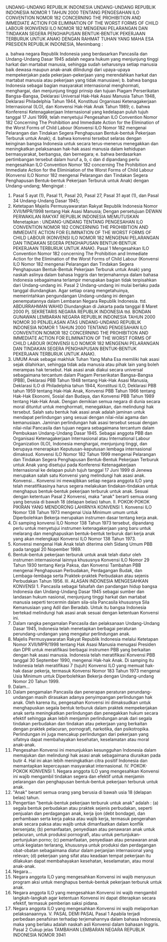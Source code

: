  UNDANG-UNDANG REPUBLIK INDONESIA UNDANG-UNDANG REPUBLIK INDONESIA NOMOR 1 TAHUN 2000 TENTANG PENGESAHAN ILO CONVENTION NOMOR 182 CONCERNING THE PROHIBITION AND IMMEDIATE ACTION FOR ELIMINATION OF THE WORST FORMS OF CHILD LABOUR (KONVENSI ILO NOMOR 182 MENGENAI PELARANGAN DAN TINDAKAN SEGERA PENGHAPUSAN BENTUK-BENTUK PEKERJAAN TERBURUK UNTUK ANAK)
DENGAN RAHMAT TUHAN YANG MAHA ESA PRESIDEN REPUBLIK INDONESIA,
Menimbang :

a. bahwa negara Republik Indonesia yang berdasarkan Pancasila dan Undang-Undang Dasar 1945 adalah negara hukum yang menjunjung tinggi harkat dan martabat manusia, sehingga sudah seharusnya setiap manusia baik dewasa maupun anak-anak dilindungi dari upaya-upaya mempekerjakan pada pekerjaan-pekerjaan yang merendahkan harkat dan martabat manusia atau pekerjaan yang tidak manusiawi;
b. bahwa bangsa Indonesia sebagai bagian masyarakat internasional menghormati, menghargai, dan menjunjung tinggi prinsip dan tujuan Piagam Perserikatan Bangsa-Bangsa, Deklarasi Universal Hak-Hak Asasi Manusia Tahun 1948, Deklarasi Philadelphia Tahun 1944, Konstitusi Organisasi Ketenagakerjaan Internasional (ILO), dan Konvensi Hak-Hak Anak Tahun 1989;
c. bahwa Konferensi Ketenagakerjaan Internasional yang kedelapan puluh tujuh tanggal 17 Juni 1999, telah menyetujui Pengesahan ILO Convention Nomor 182 Concerning The Prohibition and Immediate Action for the Elimination of the Worst Forms of Child Labour (Konvensi ILO Nomor 182 mengenai Pelarangan dan Tindakan Segera Penghapusan Bentuk-bentuk Pekerjaan Terburuk untuk Anak);
d. bahwa konvensi tersebut selaras dengan keinginan bangsa Indonesia untuk secara terus-menerus menegakkan dan meningkatkan pelaksanaan hak-hak asasi manusia dalam kehidupan bermasyarakat, berbangsa, dan bernegara;
e. bahwa berdasarkan pertimbangan tersebut dalam huruf a, b, c dan d dipandang perlu mengesahkan ILO Convention Nomor 182 concerning The Prohibition and Immediate Action for the Eliminiation of the Worst Forms of Child Labour (Konvensi ILO Nomor 182 mengenai Pelarangan dan Tindakan Segera Penghapusan Bentuk-bentuk Pekerjaan Terburuk untuk Anak) dengan Undang-undang;
Mengingat :

1. Pasal 5 ayat (1), Pasal 11, Pasal 20, Pasal 27, Pasal 31 ayat (1), dan Pasal 34 Undang-Undang Dasar 1945;
2. Ketetapan Majelis Permusyawaratan Rakyat Republik Indonesia Nomor XVII/MPR/1998 tentang Hak Asasi Manusia; Dengan persetujuan DEWAN PERWAKILAN RAKYAT REPUBLIK INDONESIA MEMUTUSKAN Menetapkan : UNDANG-UNDANG TENTANG PENGESAHAN ILO CONVENTION NOMOR 182 CONCERNING THE PROHIBITION AND IMMEDIATE ACTION FOR ELIMINATION OF THE WORST FORMS OF CHILD LABOUR (KONVENSI ILO NOMOR 182 MENGENAI PELARANGAN DAN TINDAKAN SEGERA PENGHAPUSAN BENTUK-BENTUK PEKERJAAN TERBURUK UNTUK ANAK).
Pasal 1
Mengesahkan ILO Convention Nomor 182 concerning The Prohibition and Immediate Action for the Elimination of the Worst Forms of Child Labour (Konvensi ILO Nomor 182 mengenai Pelarangan dan Tindakan Segera Penghapusan Bentuk-Bentuk Pekerjaan Terburuk untuk Anak) yang naskah aslinya dalam bahasa Inggris dan terjemahannya dalam bahasa Indonesia sebagaimana terlampir merupakan bagian tidak terpisahkan dari Undang-undang ini.
Pasal 2
Undang-undang ini mulai berlaku pada tanggal diundangkan.
Agar setiap orang mengetahuinya, memerintahkan pengundangan Undang-undang ini dengan penempatannya dalam Lembaran Negara Republik Indonesia. ttd. ABDURRAHMAN WAHID Diundangkan di Jakarta pada tanggal 8 Maret 2000 Pj. SEKRETARIS NEGARA REPUBLIK INDONESIA ttd. BONDAN GUNAWAN LEMBARAN NEGARA REPUBLIK INDONESIA TAHUN 2000 NOMOR 30 PENJELASAN ATAS UNDANG-UNDANG REPUBLIK INDONESIA NOMOR 1 TAHUN 2000 TENTANG PENGESAHAN ILO CONVENTION NOMOR 182 CONCERNING THE PROHIBITION AND IMMEDIATE ACTION FOR ELIMINATION OF THE WORST FORMS OF CHILD LABOUR (KONVENSI ILO NOMOR 182 MENGENAI PELARANGAN DAN TINDAKAN SEGERA PENGHAPUSAN BENTUK-BENTUK PEKERJAAN TERBURUK UNTUK ANAK).
1. UMUM Anak sebagai makhluk Tuhan Yang Maha Esa memiliki hak asasi sejak dilahirkan, sehingga tidak ada manusia atau pihak lain yang boleh merampas hak tersebut. Hak asasi anak diakui secara universal sebagaimana tercantum dalam Piagam Perserikatan Bangsa-Bangsa (PBB), Deklarasi PBB Tahun 1948 tentang Hak-Hak Asasi Manusia, Deklarasi ILO di Philadelphia tahun 1944, Konstitusi ILO, Deklarasi PBB tahun 1959 tentang Hak-Hak Anak, Konvensi PBB Tahun 1966 tentang Hak-Hak Ekonomi, Sosial dan Budaya, dan Konvensi PBB Tahun 1989 tentang Hak-Hak Anak. Dengan demikian semua negara di dunia secara moral dituntut untuk menghormati, menegakkan, dan melindungi hak tersebut. Salah satu bentuk hak asasi anak adalah jaminan untuk mendapat perlindungan yang sesuai dengan nilai-nilai agama dan kemanusiaan. Jaminan perlindungan hak asasi tersebut sesuai dengan nilai-nilai Pancasila dan tujuan negara sebagaimana tercantum dalam Pembukaan Undang-Undang Dasar 1945. Sebagai anggota PBB dan Organisasi Ketenagakerjaan Internasional atau International Labour Organization (ILO), Indonesia menghargai, menjunjung tinggi, dan berupaya menerapkan Keputusan-keputusan lembaga internasional dimaksud. Konvensi ILO Nomor 182 Tahun 1999 mengenai Pelarangan dan Tindakan Segera Penghapusan Bentuk-Bentuk Pekerjaan Terburuk untuk Anak yang disetujui pada Konferensi Ketenagakerjaan Internasional ke delapan puluh tujuh tanggal 17 Juni 1999 di Jenewa merupakan salah satu Konvensi yang melindungi hak asasi anak. Konvensi... Konvensi ini mewajibkan setiap negara anggota ILO yang telah meratifikasinya harus segera melakukan tindakan-tindakan untuk menghapus bentuk-bentuk pekerjaan terburuk untuk anak. Sesuai dengan ketentuan Pasal 2 Konvensi, maka "anak" berarti semua orang yang berusia di bawah 18 (delapan belas) tahun. II. POKOK-POKOK PIKIRAN YANG MENDORONG LAHIRNYA KONVENSI 1. Konvensi ILO Nomor 138 Tahun 1973 mengenai Usia Minimum umum untuk Diperbolehkan Bekerja merupakan instrumen dasar tentang kerja anak.
2. Di samping konvensi ILO Nomor 138 Tahun 1973 tersebut, dipandang perlu untuk menyetujui instrumen ketenagakerjaan yang baru untuk melarang dan menghapuskan bentuk-bentuk terburuk dari kerja anak yang akan melengkapi Konvensi ILO Nomor 138 Tahun 1973.
3. Konvensi mengenai Hak Anak telah diterima oleh Sidang Umum PBB pada tanggal 20 Nopember 1989.
4. Bentuk-bentuk pekerjaan terburuk untuk anak telah diatur oleh instrumen internasional lainnya khususnya Konvensi ILO Nomor 29 Tahun 1930 tentang Kerja Paksa, dan Konvensi Tambahan PBB mengenai Penghapusan Perbudakan, Perdagangan Budak, dan Lembaga-lembaga serta Praktek-praktek Perbudakan atau sejenis Perbudakan Tahun 1956. III. ALASAN INDONESIA MENGESAHKAN KONVENSI 1. Pancasila sebagai falsafah dan pandangan hidup bangsa Indonesia dan Undang-Undang Dasar 1945 sebagai sumber dan landasan hukum nasional, menjunjung tinggi harkat dan martabat manusia seperti tercermin dalam sila-sila Pancasila khususnya Sila Kemanusiaan yang Adil dan Beradab. Untuk itu bangsa Indonesia bertekad melindungi hak asasi anak sesuai dengan ketentuan Konvensi ini.
2. Dalam rangka pengamalan Pancasila dan pelaksanaan Undang-Undang Dasar 1945, Indonesia telah menetapkan berbagai peraturan perundang-undangan yang mengatur perlindungan anak.
3. Majelis Permusyawaratan Rakyat Republik Indonesia melalui Ketetapan Nomor XVII/MPR/1998 tentang Hak Asasi Manusia menugasi Presiden dan DPR untuk meratifikasi berbagai instrumen PBB yang berkaitan dengan hak asasi manusia. Indonesia telah meratifikasi Konvensi PBB tanggal 30 September 1990, mengenai Hak-hak Anak. Di samping itu Indonesia telah meratifikasi 7 (tujuh) Konvensi ILO yang memuat hak-hak dasar pekerja, termasuk Konvensi Nomor 183 Tahun 1973 mengenai Usia Minimum untuk Diperbolehkan Bekerja dengan Undang-undang Nomor 20 Tahun 1999.
4. Dalam...
4. Dalam pengamalan Pancasila dan penerapan peraturan perundang-undangan masih dirasakan adanya penyimpangan perlindungan hak anak. Oleh karena itu, pengesahan Konvensi ini dimaksudkan untuk menghapuskan segala bentuk terburuk dalam praktek mempekerjakan anak serta meningkatkan perlindungan dan penegakkan hukum secara efektif sehingga akan lebih menjamin perlindungan anak dari segala tindakan perbudakan dan tindakan atau pekerjaan yang berkaitan dengan praktek pelacuran, pornografi, narkotika, dan psikotropika. Perlindungan ini juga mencakup perlindungan dari pekerjaan yang sifatnya dapat membahayakan kesehatan, keselamatan atau moral anak-anak.
5. Pengesahan Konvensi ini menunjukkan kesungguhan Indonesia dalam memajukan dan melindungi hak asasi anak sebagaimana diuraikan pada butir 4. Hal ini akan lebih meningkatkan citra positif Indonesia dan memantapkan kepercayaan masyarakat internasional. IV. POKOK-POKOK KONVENSI 1. Negara anggota ILO yang mengesahkan Konvensi ini wajib mengambil tindakan segera dan efektif untuk menjamin pelarangan dan penghapusan bentuk-bentuk pekerjaan terburuk untuk anak.
2. "Anak" berarti semua orang yang berusia di bawah usia 18 (delapan belas) tahun.
3. Pengertian "bentuk-bentuk pekerjaan terburuk untuk anak" adalah : (a) segala bentuk perbudakan atau praktek sejenis perbudakan, seperti penjualan dan perdagangan anak, kerja ijon (debt bondage), dan perhambaan serta kerja paksa atau wajib kerja, termasuk pengerahan anak secara paksa atau wajib untuk dimanfaatkan dalam konflik bersenjata; (b) pemanfaatan, penyediaan atau penawaran anak untuk pelacuran, untuk produksi pornografi, atau untuk pertunjukan-pertunjukan porno; (c) pemanfaatan, penyediaan atau penawaran anak untuk kegiatan terlarang, khususnya untuk produksi dan perdagangan obat-obatan sebagaimana diatur dalam perjanjian internasional yang relevan; (d) pekerjaan yang sifat atau keadaan tempat pekerjaan itu dilakukan dapat membahayakan kesehatan, keselamatan, atau moral anak-anak.
4. Negara...
4. Negara anggota ILO yang mengesahkan Konvensi ini wajib menyusun program aksi untuk menghapus bentuk-bentuk pekerjaan terburuk untuk anak.
5. Negara anggota ILO yang mengesahkan Konvensi ini wajib mengambil langkah-langkah agar ketentuan Konvensi ini dapat diterapkan secara efektif, termasuk pemberian saksi pidana.
6. Negara anggota ILO yang mengesahkan Konvensi ini wajib melaporkan pelaksanaannya. V. PASAL DEMI PASAL
Pasal 1
Apabila terjadi perbedaan penafsiran terhadap terjemahannya dalam bahasa Indonesia, maka yang berlaku adalah naskah asli Konvensi dalam bahasan Inggris.
Pasal 2
Cukup jelas TAMBAHAN LEMBARAN NEGARA REPUBLIK INDONESIA NOMOR 3941
